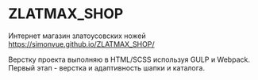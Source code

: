 # ZLATMAX_SHOP
Интернет магазин златоусовских ножей
https://simonvue.github.io/ZLATMAX_SHOP/

Верстку проекта выполняю в HTML/SCSS используя GULP и Webpack.
Первый этап - верстка и адаптивность шапки и каталога.
